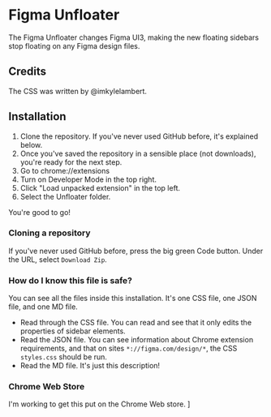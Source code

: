 # Figma Unfloater
The Figma Unfloater changes Figma UI3, making the new floating sidebars stop floating on any Figma design files.

## Credits
The CSS was written by @imkylelambert. 

## Installation
1. Clone the repository. If you've never used GitHub before, it's explained below.
2. Once you've saved the repository in a sensible place (not downloads), you're ready for the next step.
3. Go to chrome://extensions
4. Turn on Developer Mode in the top right.
5. Click "Load unpacked extension" in the top left.
6. Select the Unfloater folder.

You're good to go!

### Cloning a repository
If you've never used GitHub before, press the big green Code button.
Under the URL, select `Download Zip`.

### How do I know this file is safe?
You can see all the files inside this installation. It's one CSS file, one JSON file, and one MD file. 
* Read through the CSS file. You can read and see that it only edits the properties of sidebar elements.
* Read the JSON file. You can see information about Chrome extension requirements, and that on sites `*://figma.com/design/*`, the CSS `styles.css` should be run.
* Read the MD file. It's just this description!

### Chrome Web Store
I'm working to get this put on the Chrome Web store.
]
